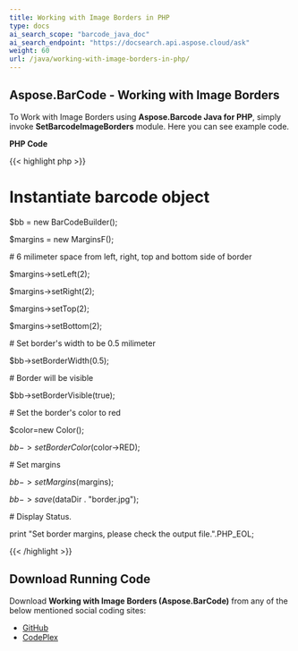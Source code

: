 ```yaml
---
title: Working with Image Borders in PHP
type: docs
ai_search_scope: "barcode_java_doc"
ai_search_endpoint: "https://docsearch.api.aspose.cloud/ask"
weight: 60
url: /java/working-with-image-borders-in-php/
---
```


## **Aspose.BarCode - Working with Image Borders**
To Work with Image Borders using **Aspose.Barcode Java for PHP**, simply invoke **SetBarcodeImageBorders** module. Here you can see example code.

**PHP Code**

{{< highlight php >}}

 # Instantiate barcode object

$bb = new BarCodeBuilder();

$margins = new MarginsF();

\# 6 milimeter space from left, right, top and bottom side of border

$margins->setLeft(2);

$margins->setRight(2);

$margins->setTop(2);

$margins->setBottom(2);

\# Set border's width to be 0.5 milimeter

$bb->setBorderWidth(0.5);

\# Border will be visible

$bb->setBorderVisible(true);

\# Set the border's color to red

$color=new Color();

$bb->setBorderColor($color->RED);

\# Set margins

$bb->setMargins($margins);

$bb->save($dataDir . "border.jpg");

\# Display Status.

print "Set border margins, please check the output file.".PHP_EOL;

{{< /highlight >}}
## **Download Running Code**
Download **Working with Image Borders (Aspose.BarCode)** from any of the below mentioned social coding sites:

- [GitHub](https://github.com/aspose-barcode/Aspose.BarCode-for-Java/blob/master/Plugins/Aspose_Barcode_Java_for_PHP/src/aspose/barcode/WorkingWithBarcodeImage/BarcodeImageBasicFeatures/SetBarcodeImageBorders.php)
- [CodePlex](https://asposebarcodejavaphp.codeplex.com/SourceControl/latest#src/aspose/barcode/WorkingWithBarcodeImage/BarcodeImageBasicFeatures/SetBarcodeImageBorders.php)
